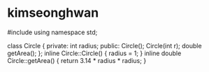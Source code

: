 # kimseonghwan

#include <iostream>
using namespace std;

class Circle {
private:
	int radius;
public:
	Circle();
	Circle(int r);
	double getArea();
};
inline Circle::Circle() {
	radius = 1;
}
inline double Circle::getArea() {
	return 3.14 * radius * radius;
}

